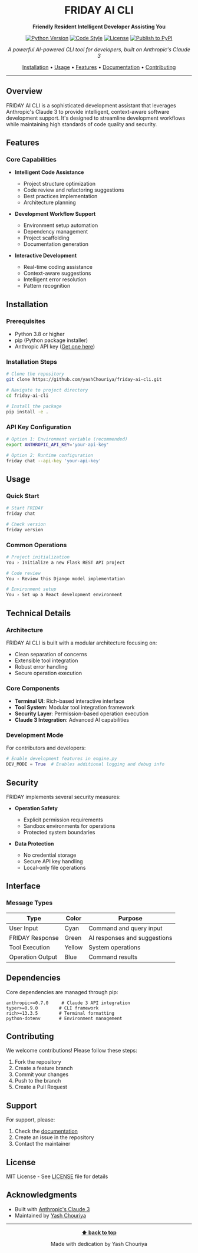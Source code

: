<div align="center">

# FRIDAY AI CLI

**Friendly Resident Intelligent Developer Assisting You**

[![Python Version](https://img.shields.io/badge/python-3.8%2B-blue.svg)](https://www.python.org/downloads/)
[![Code Style](https://img.shields.io/badge/code%20style-black-000000.svg)](https://github.com/psf/black)
[![License](https://img.shields.io/badge/license-MIT-green.svg)](LICENSE)
[![Publish to PyPI](https://github.com/yashChouriya/friday-ai-cli/actions/workflows/publish.yml/badge.svg)](https://github.com/yashChouriya/friday-ai-cli/actions/workflows/publish.yml)

*A powerful AI-powered CLI tool for developers, built on Anthropic's Claude 3*

[Installation](#installation) •
[Usage](#usage) •
[Features](#features) •
[Documentation](#documentation) •
[Contributing](#contributing)

</div>

---

## Overview

FRIDAY AI CLI is a sophisticated development assistant that leverages Anthropic's Claude 3 to provide intelligent, context-aware software development support. It's designed to streamline development workflows while maintaining high standards of code quality and security.

## Features

### Core Capabilities

- **Intelligent Code Assistance**
  - Project structure optimization
  - Code review and refactoring suggestions
  - Best practices implementation
  - Architecture planning

- **Development Workflow Support**
  - Environment setup automation
  - Dependency management
  - Project scaffolding
  - Documentation generation

- **Interactive Development**
  - Real-time coding assistance
  - Context-aware suggestions
  - Intelligent error resolution
  - Pattern recognition

## Installation

### Prerequisites

- Python 3.8 or higher
- pip (Python package installer)
- Anthropic API key ([Get one here](https://www.anthropic.com/))

### Installation Steps

```bash
# Clone the repository
git clone https://github.com/yashChouriya/friday-ai-cli.git

# Navigate to project directory
cd friday-ai-cli

# Install the package
pip install -e .
```

### API Key Configuration

```bash
# Option 1: Environment variable (recommended)
export ANTHROPIC_API_KEY='your-api-key'

# Option 2: Runtime configuration
friday chat --api-key 'your-api-key'
```

## Usage

### Quick Start

```bash
# Start FRIDAY
friday chat

# Check version
friday version
```

### Common Operations

```bash
# Project initialization
You › Initialize a new Flask REST API project

# Code review
You › Review this Django model implementation

# Environment setup
You › Set up a React development environment
```

## Technical Details

### Architecture

FRIDAY AI CLI is built with a modular architecture focusing on:
- Clean separation of concerns
- Extensible tool integration
- Robust error handling
- Secure operation execution

### Core Components

- **Terminal UI**: Rich-based interactive interface
- **Tool System**: Modular tool integration framework
- **Security Layer**: Permission-based operation execution
- **Claude 3 Integration**: Advanced AI capabilities

### Development Mode

For contributors and developers:

```python
# Enable development features in engine.py
DEV_MODE = True  # Enables additional logging and debug info
```

## Security

FRIDAY implements several security measures:

- **Operation Safety**
  - Explicit permission requirements
  - Sandbox environments for operations
  - Protected system boundaries

- **Data Protection**
  - No credential storage
  - Secure API key handling
  - Local-only file operations

## Interface

### Message Types

| Type | Color | Purpose |
|------|--------|---------|
| User Input | Cyan | Command and query input |
| FRIDAY Response | Green | AI responses and suggestions |
| Tool Execution | Yellow | System operations |
| Operation Output | Blue | Command results |

## Dependencies

Core dependencies are managed through pip:

```plaintext
anthropic>=0.7.0     # Claude 3 API integration
typer>=0.9.0        # CLI framework
rich>=13.3.5        # Terminal formatting
python-dotenv       # Environment management
```

## Contributing

We welcome contributions! Please follow these steps:

1. Fork the repository
2. Create a feature branch
3. Commit your changes
4. Push to the branch
5. Create a Pull Request

## Support

For support, please:
1. Check the [documentation](#documentation)
2. Create an issue in the repository
3. Contact the maintainer

## License

MIT License - See [LICENSE](LICENSE) file for details

## Acknowledgments

- Built with [Anthropic's Claude 3](https://www.anthropic.com/)
- Maintained by [Yash Chouriya](https://github.com/yashChouriya)

---

<div align="center">

**[⬆ back to top](#friday-ai-cli)**

Made with dedication by Yash Chouriya

</div>
